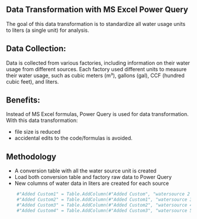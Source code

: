 ## Data Transformation with MS Excel Power Query
The goal of this data transformation is to standardize all water usage units to liters (a single unit) for analysis.

## Data Collection:
Data is collected from various factories, including information on their water usage from different sources.
Each factory used different units to measure their water usage, such as cubic meters (m³), gallons (gal), CCF (hundred cubic feet), and liters.

## Benefits:
Instead of MS Excel formulas, Power Query is used for data transformation. With this data transformation:
- file size is reduced
- accidental edits to the code/formulas is avoided.

## Methodology
- A conversion table with all the water source unit is created
- Load both conversion table and factory raw data to Power Query
- New columns of water data in liters are created for each source

```bash
    #"Added Custom1" = Table.AddColumn(#"Added Custom", "watersource 2 (liters)", each ConversionRate{[#"Original Unit"=[watersourceunit2]]}?[Convert to Universal Unit]?*[watersource2]),
    #"Added Custom2" = Table.AddColumn(#"Added Custom1", "watersource 3 (liters)", each ConversionRate{[#"Original Unit"=[watersourceunit3]]}?[Convert to Universal Unit]?*[watersource3]),
    #"Added Custom3" = Table.AddColumn(#"Added Custom2", "watersource 4 (liters)", each ConversionRate{[#"Original Unit"=[watersourceunit4]]}?[Convert to Universal Unit]?*[watersource4]),
    #"Added Custom4" = Table.AddColumn(#"Added Custom3", "watersource 5 (liters)", each ConversionRate{[#"Original Unit"=[watersourceunit5]]}?[Convert to Universal Unit]?*[watersource5])

```



